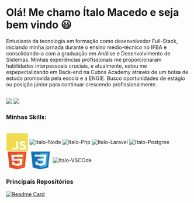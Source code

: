 # Olá! Me chamo Ítalo Macedo e seja bem vindo 😃

Entusiasta da tecnologia em formação como desenvolvedor Full-Stack, iniciando minha jornada durante o ensino médio-técnico no IFBA e consolidando-a com a graduação em Análise e Desenvolvimento de Sistemas. Minhas experiências profissionais me proporcionaram habilidades interpessoais cruciais, e atualmente, estou me espepecializando em Back-end na Cubos Academy através de um bolsa de estudo promovida pela escola e a ENGIE. Busco oportunidades de estágio ou posição júnior para continuar crescendo profissionalmente.

##

<div>
  <a href="https://github.com/ItaloMac/github-readme-stats" style="display: inline-block;">
    <img height=180 src="https://github-readme-stats.vercel.app/api?username=ItaloMac&show_icons=true&theme=dracula" />
  </a>
  <a href="https://github.com/ItaloMac/convoychat" style="display: inline-block;">
    <img height=180 src="https://github-readme-stats.vercel.app/api/top-langs?username=ItaloMac&layout=compact&langs_count=8&card_width=320&theme=dracula" />
  </a>
</div>


### Minhas Skills:
<div style="display: inline_block"><br>
  <img align="center" alt="Italo-Js" height="50" width="60" src="https://raw.githubusercontent.com/devicons/devicon/master/icons/javascript/javascript-plain.svg">
  <img align="center" alt="Italo-Node" height="50" width="60" src="https://cdn.jsdelivr.net/gh/devicons/devicon@latest/icons/nodejs/nodejs-original.svg" />
  <img align="center" alt="Italo-Php" height="50" width="60" src="https://cdn.jsdelivr.net/gh/devicons/devicon@latest/icons/php/php-original.svg">
  <img align="center" alt="Italo-Laravel" height="50" width="60" src="https://cdn.jsdelivr.net/gh/devicons/devicon@latest/icons/laravel/laravel-original-wordmark.svg">
  <img align="center" alt="Italo-Postgree" height="50" width="60" src="https://cdn.jsdelivr.net/gh/devicons/devicon@latest/icons/postgresql/postgresql-original.svg">
  <img align="center" alt="Italo-HTML" height="50" width="60" src="https://raw.githubusercontent.com/devicons/devicon/master/icons/html5/html5-original.svg">
  <img align="center" alt="Italo-CSS" height="50" width="60" src="https://raw.githubusercontent.com/devicons/devicon/master/icons/css3/css3-original.svg">
  <img align="center" alt="Italo-VSCOde" height="50" width="60" src="https://cdn.jsdelivr.net/gh/devicons/devicon@latest/icons/vscode/vscode-original.svg">
</div>

### Principais Repositórios

[![Readme Card](https://github-readme-stats.vercel.app/api/pin/?username=ItaloMac&repo=api-restful-sistema-bancario&theme=dracula)](https://github.com/ItaloMac/api-restful-sistema-bancario)
